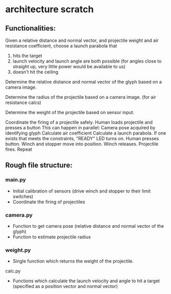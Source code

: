 # architecture scratch
 
## Functionalities:
Given a relative distance and normal vector, and projectile weight and air resistance coefficient, choose a launch parabola that 
1. hits the target
2. launch velocity and launch angle are both possible  (for angles close to straight up, very little power would be available to us)
3. doesn't hit the ceiling 

Determine the relative distance and normal vector of the glyph based on a camera image.
    
Determine the radius of the projectile based on a camera image. (for air resistance calcs)

Determine the weight of the projectile based on sensor input.

Coordinate the firing of a projectile safely.
    Human loads projectile and presses a button
    This can happen in parallel:
        Camera pose acquired by identifying glyph
        Calculate air coefficient 
    Calculate a launch parabola. If one exists that meets the constraints, "READY" LED turns on.
    Human presses button. Winch and stopper move into position. Winch releases. Projectile fires.
    Repeat


## Rough file structure:
### main.py
- Initial calibration of sensors (drive winch and stopper to their limit switches)
- Coordinate the firing of projectiles

### camera.py
- Function to get camera pose (relative distance and normal vector of the glyph)
- Function to estimate projectile radius

### weight.py
- Single function which returns the weight of the projectile.

calc.py
- Functions which calculate the launch velocity and angle to hit a target (specified as a position vector and normal vector)

